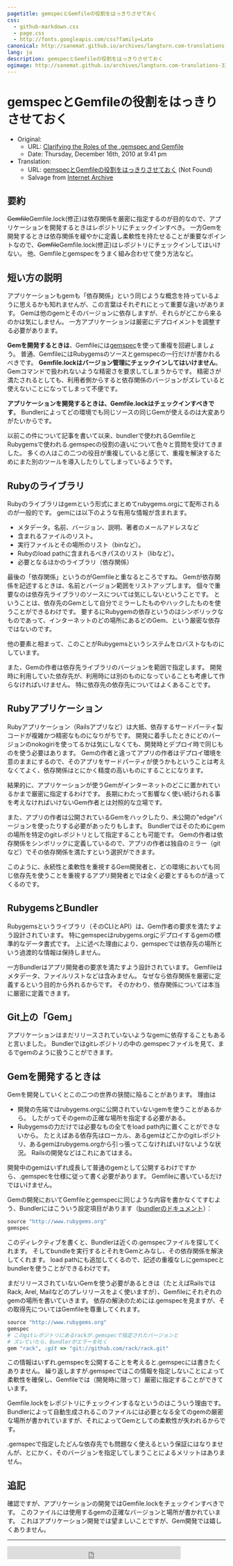 ```yaml
---
pagetitle: gemspecとGemfileの役割をはっきりさせておく
css:
  - github-markdown.css
  - page.css
  - http://fonts.googleapis.com/css?family=Lato
canonical: http://sanemat.github.io/archives/langturn.com-translations-33/
lang: ja
description: gemspecとGemfileの役割をはっきりさせておく
ogimage: http://sanemat.github.io/archives/langturn.com-translations-33/NO_IMAGE_YET.png
---
```

<script type="text/javascript">
  window.analytics=window.analytics||[],window.analytics.methods=["identify","group","track","page","pageview","alias","ready","on","once","off","trackLink","trackForm","trackClick","trackSubmit"],window.analytics.factory=function(t){return function(){var a=Array.prototype.slice.call(arguments);return a.unshift(t),window.analytics.push(a),window.analytics}};for(var i=0;i<window.analytics.methods.length;i++){var key=window.analytics.methods[i];window.analytics[key]=window.analytics.factory(key)}window.analytics.load=function(t){if(!document.getElementById("analytics-js")){var a=document.createElement("script");a.type="text/javascript",a.id="analytics-js",a.async=!0,a.src=("https:"===document.location.protocol?"https://":"http://")+"cdn.segment.io/analytics.js/v1/"+t+"/analytics.min.js";var n=document.getElementsByTagName("script")[0];n.parentNode.insertBefore(a,n)}},window.analytics.SNIPPET_VERSION="2.0.9",
  window.analytics.load("FvpAD3BCTG");
  window.analytics.page();
</script>

# gemspecとGemfileの役割をはっきりさせておく

- Original:
    - URL: [Clarifying the Roles of the .gemspec and Gemfile](http://yehudakatz.com/2010/12/16/clarifying-the-roles-of-the-gemspec-and-gemfile/)
    - Date: Thursday, December 16th, 2010 at 9:41 pm
- Translation:
    - URL: [gemspecとGemfileの役割をはっきりさせておく](http://langturn.com/translations/33?locale=ja) (Not Found)
    - Salvage from [Internet Archive](https://web.archive.org/web/20130402161316/http://langturn.com/translations/33?locale=ja)

## 要約

~~Gemfile~~Gemfile.lock(修正)は依存関係を厳密に指定するのが目的なので、アプリケーションを開発するときはレポジトリにチェックインすべき。
一方Gemを開発するときは依存関係を緩やかに定義し柔軟性を持たせることが重要なポイントなので、~~Gemfile~~Gemfile.lock(修正)はレポジトリにチェックインしてはいけない。
他、Gemfileとgemspecをうまく組み合わせて使う方法など。

## 短い方の説明

アプリケーションもgemも「依存関係」という同じような概念を持っているように思えるかも知れませんが、この言葉はそれぞれにとって重要な違いがあります。
Gemは他のgemとそのバージョンに依存しますが、それらがどこから来るのかは気にしません。
一方アプリケーションは厳密にデプロイメントを調整する必要があります。

__Gemを開発するときは__、Gemfileには[gemspec](http://gembundler.com/rubygems.html)を使って重複を回避しましょう。
普通、GemfileにはRubygemsのソースとgemspecの一行だけが書かれるべきです。
__Gemfile.lockはバージョン管理にチェックインしてはいけません__。
Gemコマンドで扱われないような精密さを要求してしまうからです。
精密さが満たされるとしても、利用者側からすると依存関係のバージョンがズレていると使えないことになってしまって不便です。

__アプリケーションを開発するときは、Gemfile.lockはチェックインすべきです__。
Bundlerによってどの環境でも同じソースの同じGemが使えるのは大変ありがたいからです。

以前この件について記事を書いて以来、bundlerで使われるGemfileとRubygemsで使われる.gemspecの役割の違いについて色々と質問を受けてきました。
多くの人はこの二つの役目が重複していると感じて、重複を解決するためにまた別のツールを導入したりしてしまっているようです。

## Rubyのライブラリ

Rubyのライブラリはgemという形式にまとめてrubygems.orgにて配布されるのが一般的です。
gemには以下のような有用な情報が含まれます。

- メタデータ。名前、バージョン、説明、著者のメールアドレスなど
- 含まれるファイルのリスト。
- 実行ファイルとその場所のリスト（binなど）。
- Rubyのload pathに含まれるべきパスのリスト（libなど）。
- 必要となるほかのライブラリ（依存関係）

最後の「依存関係」というのがGemfileと重なるところですね。
Gemが依存関係を記述するときは、名前とバージョン範囲をリストアップします。
個々で重要なのは依存先ライブラリのソースについては気にしないということです。
ということは、依存先のGemとして自分でミラーしたものやハックしたものを使うことができるわけです。
要するにRubygemの依存というのはシンボリックなものであって、インターネットのどの場所にあるどのGem、という厳密な依存ではないのです。

他の要素と相まって、このことがRubygemsというシステムをロバストなものにしています。

また、Gemの作者は依存先ライブラリのバージョンを範囲で指定します。
開発時に利用していた依存先が、利用時には別のものになっていることも考慮して作らなければいけません。
特に依存先の依存先についてはよくあることです。

## Rubyアプリケーション

Rubyアプリケーション（Railsアプリなど）は大抵、依存するサードパーティ製コードが複雑かつ精密なものになりがちです。
開発に着手したときにどのバージョンのnokogiriを使ってるかは気にしなくても、開発時とデプロイ時で同じものを使う必要はあります。
Gemの作者と違ってアプリの作者はデプロイ環境を意のままにするので、そのアプリをサードパーティが使うかもということは考えなくてよく、依存関係はとにかく精度の高いものにすることになります。

結果的に、アプリケーションが使うGemがインターネットのどこに置かれているかまで厳密に指定するわけです。
長期にわたって影響なく使い続けられる事を考えなければいけないGem作者とは対照的な立場です。

また、アプリの作者は公開されているGemをハックしたり、未公開の"edge"バージョンを使ったりする必要があったりもします。
Bundlerではそのためにgemの場所を特定のgitレポジトリとして指定することも可能です。
Gemの作者は依存関係をシンボリックに定義しているので、アプリの作者は独自のミラー（gitなど）でその依存関係を満たすという選択ができます。

このように、永続性と柔軟性を重視するGem開発者と、どの環境においても同じ依存先を使うことを重視するアプリ開発者とでは全く必要とするものが違ってくるのです。

## RubygemsとBundler

Rubygemsというライブラリ（そのCLIとAPI）は、Gem作者の要求を満たすよう設計されています。
特にgemspecはrubygems.orgにデプロイするgemの標準的なデータ書式です。
上に述べた理由により、gemspecでは依存先の場所という過渡的な情報は保持しません。

一方Bundlerはアプリ開発者の要求を満たすよう設計されています。
Gemfileはメタデータ、ファイルリストなどは含みません。
なぜなら依存関係を厳密に定義するという目的から外れるからです。
そのかわり、依存関係については本当に厳密に定義できます。

## Git上の「Gem」

アプリケーションはまだリリースされていないようなgemに依存することもあると言いました。
Bundlerではgitレポジトリの中の.gemspecファイルを見て、まるでgemのように扱うことができます。

## Gemを開発するときは

Gemを開発していくとこの二つの世界の狭間に陥ることがあります。
理由は

- 開発の先端ではrubygems.orgに公開されていないgemを使うことがあるから。
  したがってそのgemの正確な場所を指定する必要がある。
- Rubygemsの力だけでは必要なもの全てをload path内に置くことができないから。
  たとえばある依存先はローカル、あるgemはどこかのgitレポジトリ、あるgemはrubygems.orgから引っ張ってこなければいけないような状況。
  Railsの開発などはこれにあてはまる。

開発中のgemはいずれ成長して普通のgemとして公開するわけですから、.gemspecを仕様に従って書く必要があります。
Gemfileに書いているだけではいけません。

Gemの開発においてGemfileとgemspecに同じような内容を書かなくてすむよう、Bundlerにはこういう設定項目があります（[bundlerのドキュメント](http://gembundler.com/rubygems.html)）：

```ruby
source "http://www.rubygems.org"
gemspec
```

このディレクティブを書くと、Bundlerは近くの.gemspecファイルを探してくれます。
そしてbundleを実行するとそれをGemとみなし、その依存関係を解決してくれます。
load pathにも追加してくるので、記述の重複なしにgemspecとbundlerを使うことができるわけです。

まだリリースされていないGemを使う必要があるときは（たとえばRailsではRack, Arel, Mailなどのプレリリースをよく使いますが）、Gemfileにそれぞれのgemの場所を書いていきます。
依存の解決のためには.gemspecを見ますが、その取得先についてはGemfileを尊重してくれます。

```ruby
source "http://www.rubygems.org"
gemspec
# このgitレポジトリにあるrackが.gemspecで指定されたバージョンと
# ズレていたら、Bundlerがエラーを吐く
gem "rack", :git => "git://github.com/rack/rack.git"
```

この情報はいずれ.gemspecを公開することを考えると.gemspecには書きたくありません。
繰り返しますが.gemspecではこの情報を指定しないことによって柔軟性を確保し、Gemfileでは（開発時に限って）厳密に指定することができています。

Gemfile.lockをレポジトリにチェックインするなというのはこういう理由です。
Bundlerによって自動生成されるこのファイルには必要となる全てのgemの厳密な場所が書かれていますが、それによってGemとしての柔軟性が失われるからです。

.gemspecで指定したどんな依存先でも問題なく使えるという保証にはなりませんが、とにかく、そのバージョンを指定してしまうことによるメリットはありません。

## 追記

確認ですが、アプリケーションの開発ではGemfile.lockをチェックインすべきです。
このファイルには使用するgemの正確なバージョンと場所が書かれています。
これはアプリケーション開発では望ましいことですが、Gem開発では嬉しくありません。

----

<iframe src="http://expando.github.io/add/?u=http%3A%2F%2Fsanemat.github.io%2Farchives%2Flangturn.com-translations-33%2F&t=gemspec%E3%81%A8Gemfile%E3%81%AE%E5%BD%B9%E5%89%B2%E3%82%92%E3%81%AF%E3%81%A3%E3%81%8D%E3%82%8A%E3%81%95%E3%81%9B%E3%81%A6%E3%81%8A%E3%81%8F" frameborder=0 frametransparency=1 scrolling=no height=30 width=400>
</iframe>

